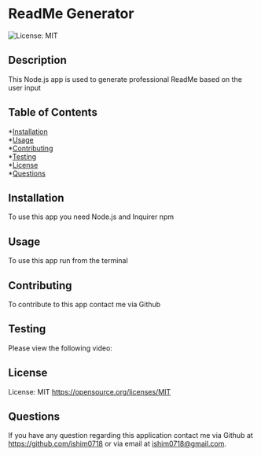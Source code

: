 
  # ReadMe Generator
  ![License: MIT](https://img.shields.io/badge/License-MIT-yellow.svg)

  ## Description
  This Node.js app is used to generate professional ReadMe based on the user input
  
  ## Table of Contents
  *[Installation](#installation)\
  *[Usage](#usage)\
  *[Contributing](#contributing)\
  *[Testing](#testing)\
  *[License](#license)\
  *[Questions](#questions)
  
  ## Installation
  To use this app you need Node.js and Inquirer npm
  
  ## Usage
  To use this app run from the terminal
  
  ## Contributing
  To contribute to this app contact me via Github
  
  ## Testing
  Please view the following video:
  
  ## License
  License: MIT
  https://opensource.org/licenses/MIT
  
  ## Questions
  If you have any question regarding this application contact me via Github at https://github.com/ishim0718 or via email at ishim0718@gmail.com.
